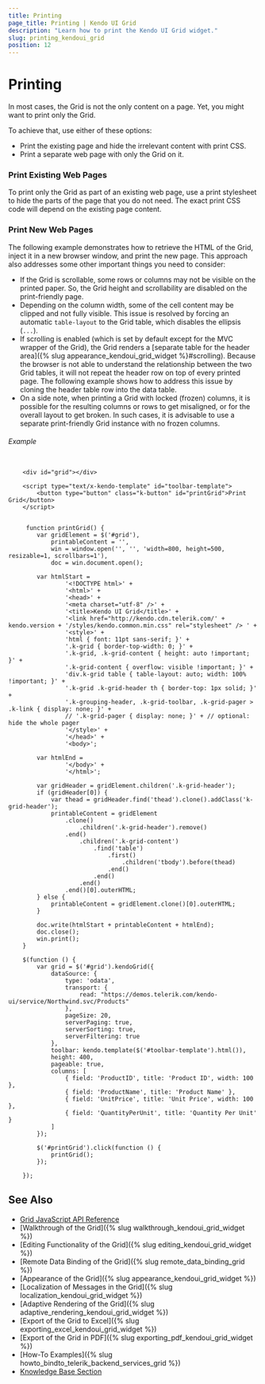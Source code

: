 ```yaml
---
title: Printing
page_title: Printing | Kendo UI Grid
description: "Learn how to print the Kendo UI Grid widget."
slug: printing_kendoui_grid
position: 12
---
```


# Printing

In most cases, the Grid is not the only content on a page. Yet, you might want to print only the Grid.

To achieve that, use either of these options:

* Print the existing page and hide the irrelevant content with print CSS.
* Print a separate web page with only the Grid on it.

### Print Existing Web Pages

To print only the Grid as part of an existing web page, use a print stylesheet to hide the parts of the page that you do not need. The exact print CSS code will depend on the existing page content.

### Print New Web Pages

The following example demonstrates how to retrieve the HTML of the Grid, inject it in a new browser window, and print the new page. This approach also addresses some other important things you need to consider:

* If the Grid is scrollable, some rows or columns may not be visible on the printed paper. So, the Grid height and scrollability are disabled on the print-friendly page.
* Depending on the column width, some of the cell content may be clipped and not fully visible. This issue is resolved by forcing an automatic `table-layout` to the Grid table, which disables the ellipsis (`...`).
* If scrolling is enabled (which is set by default except for the MVC wrapper of the Grid), the Grid renders a [separate table for the header area]({% slug appearance_kendoui_grid_widget %}#scrolling). Because the browser is not able to understand the relationship between the two Grid tables, it will not repeat the header row on top of every printed page. The following example shows how to address this issue by cloning the header table row into the data table.
* On a side note, when printing a Grid with locked (frozen) columns, it is possible for the resulting columns or rows to get misaligned, or for the overall layout to get broken. In such cases, it is advisable to use a separate print-friendly Grid instance with no frozen columns.

###### Example

```tab-HTML

    <div id="grid"></div>

    <script type="text/x-kendo-template" id="toolbar-template">
        <button type="button" class="k-button" id="printGrid">Print Grid</button>
    </script>
```
```tab-JavaScript

	 function printGrid() {
		var gridElement = $('#grid'),
			printableContent = '',
			win = window.open('', '', 'width=800, height=500, resizable=1, scrollbars=1'),
			doc = win.document.open();

		var htmlStart =
				'<!DOCTYPE html>' +
				'<html>' +
				'<head>' +
				'<meta charset="utf-8" />' +
				'<title>Kendo UI Grid</title>' +
				'<link href="http://kendo.cdn.telerik.com/' + kendo.version + '/styles/kendo.common.min.css" rel="stylesheet" /> ' +
				'<style>' +
				'html { font: 11pt sans-serif; }' +
				'.k-grid { border-top-width: 0; }' +
				'.k-grid, .k-grid-content { height: auto !important; }' +
				'.k-grid-content { overflow: visible !important; }' +
				'div.k-grid table { table-layout: auto; width: 100% !important; }' +
				'.k-grid .k-grid-header th { border-top: 1px solid; }' +
				'.k-grouping-header, .k-grid-toolbar, .k-grid-pager > .k-link { display: none; }' +
                // '.k-grid-pager { display: none; }' + // optional: hide the whole pager
				'</style>' +
				'</head>' +
				'<body>';

		var htmlEnd =
				'</body>' +
				'</html>';

		var gridHeader = gridElement.children('.k-grid-header');
		if (gridHeader[0]) {
			var thead = gridHeader.find('thead').clone().addClass('k-grid-header');
			printableContent = gridElement
				.clone()
					.children('.k-grid-header').remove()
				.end()
					.children('.k-grid-content')
						.find('table')
							.first()
								.children('tbody').before(thead)
							.end()
						.end()
					.end()
				.end()[0].outerHTML;
		} else {
			printableContent = gridElement.clone()[0].outerHTML;
		}

		doc.write(htmlStart + printableContent + htmlEnd);
		doc.close();
		win.print();
	}

	$(function () {
		var grid = $('#grid').kendoGrid({
			dataSource: {
				type: 'odata',
				transport: {
					read: "https://demos.telerik.com/kendo-ui/service/Northwind.svc/Products"
				},
				pageSize: 20,
				serverPaging: true,
				serverSorting: true,
				serverFiltering: true
			},
			toolbar: kendo.template($('#toolbar-template').html()),
			height: 400,
			pageable: true,
			columns: [
				{ field: 'ProductID', title: 'Product ID', width: 100 },
				{ field: 'ProductName', title: 'Product Name' },
				{ field: 'UnitPrice', title: 'Unit Price', width: 100 },
				{ field: 'QuantityPerUnit', title: 'Quantity Per Unit' }
			]
		});

		$('#printGrid').click(function () {
			printGrid();
		});

	});
```

## See Also

* [Grid JavaScript API Reference](/api/javascript/ui/grid)
* [Walkthrough of the Grid]({% slug walkthrough_kendoui_grid_widget %})
* [Editing Functionality of the Grid]({% slug editing_kendoui_grid_widget %})
* [Remote Data Binding of the Grid]({% slug remote_data_binding_grid %})
* [Appearance of the Grid]({% slug appearance_kendoui_grid_widget %})
* [Localization of Messages in the Grid]({% slug localization_kendoui_grid_widget %})
* [Adaptive Rendering of the Grid]({% slug adaptive_rendering_kendoui_grid_widget %})
* [Export of the Grid to Excel]({% slug exporting_excel_kendoui_grid_widget %})
* [Export of the Grid in PDF]({% slug exporting_pdf_kendoui_grid_widget %})
* [How-To Examples]({% slug howto_bindto_telerik_backend_services_grid %})
* [Knowledge Base Section](/knowledge-base)
